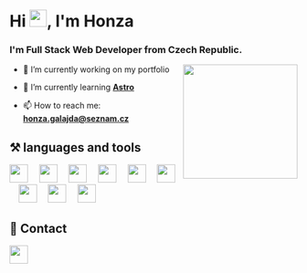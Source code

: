 # Hi <img src="https://raw.githubusercontent.com/MartinHeinz/MartinHeinz/master/wave.gif" width="30px" />, I'm Honza
<h3>I'm Full Stack Web Developer from Czech Republic.</h3>

<img src="http://honzagalajda.cekuj.net/www/img/programming.gif" width="200px" align="right" style="float: right;" />

- 🔭 I’m currently working on my portfolio

- 🌱 I’m currently learning **[Astro](https://astro.build/)**

- 📫 How to reach me: **honza.galajda@seznam.cz**

## ⚒️ languages and tools
<img src="http://honzagalajda.cekuj.net/www/img/github/atom.png" width="32px" /> &nbsp;&nbsp;&nbsp;
<img src="http://honzagalajda.cekuj.net/www/img/github/html-5.png" width="32px" /> &nbsp;&nbsp;&nbsp;
<img src="http://honzagalajda.cekuj.net/www/img/github/css-3.png" width="32px" /> &nbsp;&nbsp;&nbsp;
<img src="http://honzagalajda.cekuj.net/www/img/github/sass.png" width="32px" /> &nbsp;&nbsp;&nbsp;
<img src="http://honzagalajda.cekuj.net/www/img/github/js.png" width="32px" /> &nbsp;&nbsp;&nbsp;
<img src="http://honzagalajda.cekuj.net/www/img/github/nodejs.png" width="32px" /> &nbsp;&nbsp;&nbsp;
<img src="http://honzagalajda.cekuj.net/www/img/github/nestjs.svg" width="32px" /> &nbsp;&nbsp;&nbsp;
<img src="http://honzagalajda.cekuj.net/www/img/github/firebase.svg" width="32px" /> &nbsp;&nbsp;&nbsp;
<img src="http://honzagalajda.cekuj.net/www/img/github/git.svg" width="32px" /> &nbsp;&nbsp;&nbsp;

## 💬 Contact
**[<img src="http://honzagalajda.cekuj.net/www/img/instagram.png" width="32px" style="margin-right:25px;" />](https://www.instagram.com/honzagalajda/)**

<!--
**honzagalajda/honzagalajda** is a ✨ _special_ ✨ repository because its `README.md` (this file) appears on your GitHub profile.

Here are some ideas to get you started:

- 🌱 I’m currently learning ...
- 👨‍💻 All of my projects are available at **[My Portfolio](http://www.honzagalajda.cekuj.net/)**
- 👯 I’m looking to collaborate on ...
- 🤔 I’m looking for help with ...
- 💬 Ask me about ...
- 📫 How to reach me: ...
- 😄 Pronouns: ...
- ⚡ Fun fact: ...
-->
